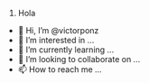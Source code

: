 1. Hola
- 👋 Hi, I’m @victorponz
- 👀 I’m interested in ...
- 🌱 I’m currently learning ...
- 💞️ I’m looking to collaborate on ...
- 📫 How to reach me ...

<!---
victorponz/victorponz is a ✨ special ✨ repository because its `README.md` (this file) appears on your GitHub profile.
You can click the Preview link to take a look at your changes.
--->
